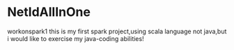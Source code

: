 # NetIdAllInOne
workonspark1
 this is my first spark project,using scala language not java,but i would like to exercise my java-coding abilities!
